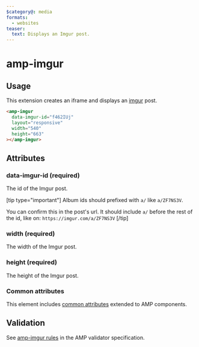 ```yaml
---
$category@: media
formats:
  - websites
teaser:
  text: Displays an Imgur post.
---
```


# amp-imgur

## Usage

This extension creates an iframe and displays an [imgur](http://imgur.com) post.

```html
<amp-imgur
  data-imgur-id="f462IUj"
  layout="responsive"
  width="540"
  height="663"
></amp-imgur>
```

## Attributes

### data-imgur-id (required)

The id of the Imgur post.

[tip type="important"]
Album ids should prefixed with `a/` like `a/ZF7NS3V`.

You can confirm this in the post's url. It should include `a/` before the rest of the id, like on: `https://imgur.com/a/ZF7NS3V`
[/tip]

### width (required)

The width of the Imgur post.

### height (required)

The height of the Imgur post.

### Common attributes

This element includes [common attributes](https://amp.dev/documentation/guides-and-tutorials/learn/common_attributes) extended to AMP components.

## Validation

See [amp-imgur rules](validator-amp-imgur.protoascii) in the AMP validator specification.
